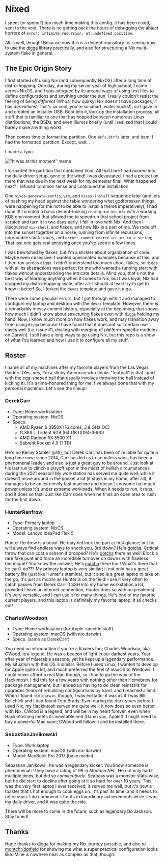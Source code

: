 # Nixed

I spent (or spend?) too much time making this config. It has been nixed, sent to
the void. There is no getting back the hours of debugging the abject horrors of
`error: infinite recursion, at undefined position`.

All is well, though! Because now this is a decent repository for seeing how to
use the [digga](https://github.com/divnix/digga) library practically, and also
for structuring a Nix multi-system flake in general.

## The Epic Origin Story

I first started off using Nix (and subsequently NixOS) after a long time of
distro-hopping. One day, during my senior year of high school, I came across
NixOS, and I was intrigued by its arcane ways of using text files to define
configurations and anything under the sun. I really couldn't resist the feeling
of being _different_ (Whoa, how quirky! Nix doesn't have packages, it has
_derivations_! That's so cool, you're so smart, water-sucks!), so I gave in and
created an installer USB. Boot into it, look up the installation process, all
stuff that is familiar to one that has hopped between numerous Linux
distributions, the BSDs, and even Illumos briefly (until I realized that I could
barely make anything work).

Then comes time to format the partition. One `mkfs.btrfs` later, and bam! I had
the formatted partition. Except, well...

I made a typo.

!["It was at this moment" meme](https://i.imgur.com/RaoHnLt.jpeg)

I formatted the partition that contained Void. All that time I had poured into
my daily driver setup, gone to the wind! I was devastated. I had a project on
there that was due in the next week for my semester final. What happened next? I
refused common sense and continued the installation.

One `nixos-generate-config`, `vim`, and `nixos-install` sequence later (and lots
of bashing my head against the table wondering what godforsaken things were
happening for me not to be able to install a theme imperatively), I had done it!
I created a basic decent-looking `configuration.nix` with a working KDE
environment that allowed me to speedrun that school project from scratch and
turn it in two days early. I fell in love with Nix. And then I discovered
`nix-shell`, and flakes, and now Nix is a part of me. We rode off into the
sunset together on a horse, running from infinite recursions, unreadable stack
traces, and `error: cannot coerce an int to a string`; That last one gets real
annoying once you've seen it a few times.

I was bewitched by flakes, but I'm a stickler about organization of code. Maybe
even obsessive. I wanted opinionated examples because of this, and I then ran
across `digga`. I didn't understand too much about flakes, so `digga` with all
its abstractions was perfect for me who wanted a running start with flakes
without understanding the intricate details. Mind you, that's not the best way
of learning anything when it comes to Nix, but I was loyal; Nix had stopped my
distro-hopping cycle, after all; I should at least try to get to know it better!
So, I forked the `devos` template and gave it a go.

There were some peculiar errors, but I got through with it and managed to
configure my laptop and desktop with the `devos` template. However, there is a
remarkably messy commit history, especially at the beginning, that shows how
much I didn't know about structuring flakes even with `digga` holding my hand.
Now, I know much more on how flakes work, and may transition away from using
`digga` because I have found that it does not suit certain use cases well (i.e.
issue #1, dealing with merging of platform-specific modules on Darwin). I still
have a long ways to go using Nix, but this repo is a show of what I've learned
and how I use it to configure all my stuff.

## Roster

I name all of my machines after my favorite players from the Las Vegas Raiders
(Yes, yes, I'm a stinky American who thinks "football" is that sport with the
egg-shaped ball that usually involves throwing the ball instead of kicking it).
It's a time-honored thing for me; I've always done that with my personal
machines. Let's see the lineup!

### DerekCarr

- Type: Home workstation
- Operating system: NixOS
- Specs:
  - AMD Ryzen 9 3950X (16 cores, 3.8 GHz OC)
  - G.SKILL Trident RGB (64 GB DDR4-3600)
  - AMD Radeon RX 5500 XT
  - Sabrent Rocket 4.0 (1 TB)

He's no Kenny Stabler (yet!), but Derek Carr has been ol' reliable for quite a
long time now; since 2014, Carr has led us to countless wins, has been a
phenomenal leader, and also is just a great guy to be around. Just look at his
last run to clinch a playoff spot in the midst of hellish circumstances during
the 2021 season! My workstation has served me quite well; while it doesn't move
around in the pocket a lot (it stays in my home, after all), it manages to be an
extremely fast machine and doesn't consume too much power unless it's under
extreme workloads. When it needs to run, it runs, and it does so fast! Just like
Carr does when he finds an open area to rush for the first down.

### HunterRenfrow

- Type: Primary laptop
- Operating system: NixOS
- Model: Lenovo IdeaPad Flex 5

Hunter Renfrow is a beast. He may not look the part at first glance; but he will
always find endless ways to shock you. 3rd down? He's
[gotcha](https://www.youtube.com/watch?v=eLzgg5iavEs). Critical throw that can
cost a season if dropped? He's
[gotcha](https://www.youtube.com/watch?v=9AsuslXha9Y)
there as well! Block a rare fake punt and force an incredible turnover on downs
with flawless technique? You know the answer; He's
[gotcha](https://www.youtube.com/watch?v=eLzgg5iavEs) there too!! What's there
that he can't do??? My primary laptop is very similar; it not only has a great
battery life (just like Hunter's stamina), but it also is a great laptop to take
on the go; it's just as mobile as Hunter is on the field! I use it very often to
catch passes from Derek Carr (I SSH into my home workstation a lot; provided I
have an internet connection, Hunter does so with no problems). It's very
versatile, and I can use it for many things. He's one of my favorite current
players, and this laptop is definitely my favorite laptop; it all checks out!

### CharlesWoodson

- Type: Home workstation (for Apple-specific stuff)
- Operating system: macOS (with nix-darwin)
- Specs: (same as DerekCarr)

You need no introduction if you're a Raiders fan; Charles Woodson, aka CWood, is
a legend. He was a beacon of light in our darkest years. Year after year of
miserable seasons, yet he kept up a legendary performance. My situation with
this OS is similar. Before I used Linux, I wanted to develop for Apple quite a
lot, and much preferred the feel of macOS to Windows. I could never afford a
real Mac though, so I had to go the way of the Hackintosh. I did this for a few
years with nothing other than Homebrew for package management, but I ended up
having to do clean reinstalls for upgrades Years of rebuilding configurations by
hand, and I reached a limit. When I found `nix-darwin`, though, I was ecstatic;
it was as if I was Bill Belichick and I had found Tom Brady. Even during the
dark years before I used Nix, my Hackintosh served me quite well; it now does so
even better with Nix. CWood is a legend, and will be in my heart forever, even
when Hackintoshing meets its inevitable end (Damn you, Apple!). I might need to
buy a powerful Mac soon; CWood will follow it and be installed there.

### SebastianJanikowski

- Type: Work laptop
- Operating system: macOS (with nix-darwin)
- Model: MacBook Pro 2017 (base model)

Sebastian Janikowsi; he was a legendary kicker. You know someone is phenomenal
if they have a rating of 99 in _Madden NFL_. He not only had it multiple times,
but did so _consecutively_. Seabass was a monster stats-wise, but he did start
to decline after going at it so hard for over 10 years. This was the very first
laptop I ever received; it served me well, but it's now a toaster that's hot
enough to cook eggs on. It's past its time, and it needs to retire soon. I do
commend it for its extraordinary achievements while it was my daily driver, and
it was quite the ride.

There will be more to come in the future, such as legendary Bo Jackson. Stay
tuned!

## Thanks

Huge thanks to [digga](https://github.com/divnix/digga) for making my Nix
journey possible, and also to
[montchr/dotfield](https://github.com/montchr/dotfield) for showing me
what a super practical configuration looks like. Mine is nowhere near as
complex as that, though.
